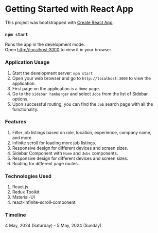 # Getting Started with React App

This project was bootstrapped with [Create React App](https://github.com/facebook/create-react-app).

### `npm start`

Runs the app in the development mode.\
Open [http://localhost:3000](http://localhost:3000) to view it in your browser.

### Application Usage

1. Start the development server: `npm start`
2. Open your web browser and go to `http://localhost:3000` to view the application.
3. First page on the application is a `Home` page.
4. Go to the `sidebar hamburger` and select `Jobs` from the list of Sidebar options.
5. Upon successful routing, you can find the `Job` search page with all the functionality.

### Features

1. Filter job listings based on role, location, experience, company name, and more.
2. Infinite scroll for loading more job listings.
3. Responsive design for different devices and screen sizes.
4. Sidebar Component with `Home` and `Jobs` components.
5. Responsive design for different devices and screen sizes.
6. Routing for different page routes.

### Technologies Used

1. React.js
2. Redux Toolkit
3. Material-UI
4. react-infinite-scroll-component

### Timeline

4 May, 2024 (Saturday) - 5 May, 2024 (Sunday)
